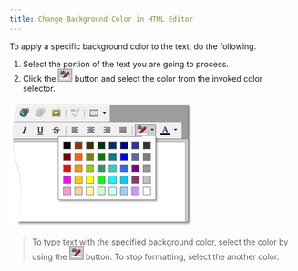 ```yaml
---
title: Change Background Color in HTML Editor
---
```

To apply a specific background color to the text, do the following.
1. Select the portion of the text you are going to process.
2. Click the ![ASPxHtmlEditor-Buttons-BackColor](../../../images/Img7422.png) button and select the color from the invoked color selector.

![ASPxHtmlEditor-WorkingWithText-BackColorDialog](../../../images/Img7423.png)

> To type text with the specified background color, select the color by using the ![ASPxHtmlEditor-Buttons-BackColor](../../../images/Img7422.png) button. To stop formatting, select the another color.